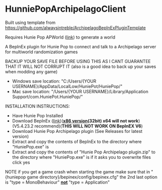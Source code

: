 # HunniePopArchipelagoClient

Built using template from https://github.com/alwaysintreble/ArchipelagoBepInExPluginTemplate

Requires Hunie Pop APWorld ([link](https://github.com/DotsofdarknessArchipelago/HuniePop-APWorld)) to generate a world

A BepInEx plugin for Hunie Pop to connect and talk to a Archipelago server for multiworld randomization games

BACKUP YOUR SAVE FILE BEFORE USING THIS AS I CANT GUARANTEE THAT IT WILL NOT CORRUPT IT
(also is a good idea to back up your saves when modding any game)
- Windows save location: "C:/Users/{YOUR USERNAME}/AppData/LocalLow/HuniePot/HuniePop/"
- Mac save location: "/Users/{YOUR USERNAME}/Library/Application Support/com.HuniePot.HuniePop/"

INSTALLATION INSTRUCTIONS:

- Have Hunie Pop Installed
- Download BepInEx ([link](https://github.com/BepInEx/BepInEx/releases))(<b><ins>x86 version</ins>(32bit) x64 will not work</b>)(V5.4.23.2 recommend)(<b>THIS WILL NOT WORK ON BepInEX V6</b>)
- Download Hunie Pop Archipelago plugin (See Releases for latest version)
- Extract and copy the contents of BepInEx to the directory where "HuniePop.exe" is
- Extract and copy the contents of "Hunie Pop Archipelago plugin.zip" to the directory where "HuniePop.exe" is if it asks you to overwrite files click yes

NOTE if you get a game crash when starting the game make sure that in "{huniepop game directory}/bepinex/config/bepinex.cfg" the 2nd last option is "type = MonoBehaviour" <b><ins>not</ins></b> "type = Application"